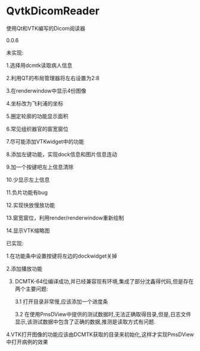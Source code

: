 # QvtkDicomReader

使用Qt和VTK编写的Dicom阅读器

0.0.6

未实现:

1.选择用dcmtk读取病人信息

2.利用QT的布局管理器将左右设置为2:8

3.在renderwindow中显示4份图像

4.坐标改为飞利浦的坐标

5.圈定轮廓的功能显示面积

6.常见组织器官的窗宽窗位

7.尽可能添加VTKwidget中的功能

8.添加左键功能，实现dock信息和图片信息连动

9.加一个按键吧左上信息清除

10.少显示左上信息

11.负片功能有bug

12.实现快放慢放功能

13.窗宽窗位，利用render/renderwindow重新绘制

14.显示VTK缩略图

已实现:

1.在功能条中设置按键将左边的dockwidget关掉

2.添加播放功能

3. DCMTK-64位编译成功,并已经兼容现有环境,集成了部分沈鑫得代码,但是存在两个主要问题:

    3.1 打开目录非常慢,应该添加一个进度条

    3.2 在使用PmsDView中提供的测试数据时,无法正确取得目录,但是,日志文件显示,该测试数据中包含了正确的数据,推测是读取方式有问题.

4.VTK打开图像的功能应该由DCMTK获取的目录来初始化,这样才实现PmsDView中打开病例的效果
